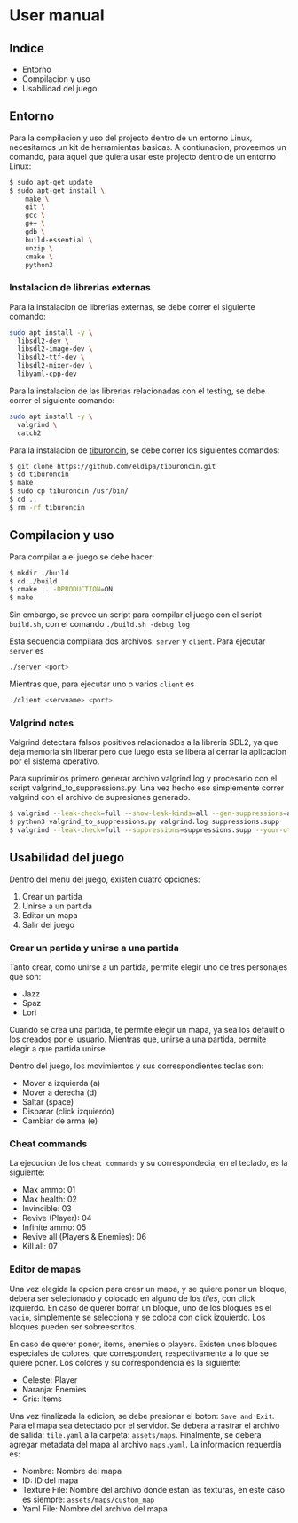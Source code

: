 # User manual

## Indice

- Entorno
- Compilacion y uso
- Usabilidad del juego

## Entorno

Para la compilacion y uso del projecto dentro de un entorno Linux, necesitamos un kit de herramientas basicas. A contiunacion,
proveemos un comando, para aquel que quiera usar este projecto dentro de un entorno Linux:

```bash
$ sudo apt-get update
$ sudo apt-get install \
    make \
    git \
    gcc \
    g++ \
    gdb \
    build-essential \
    unzip \
    cmake \
    python3
```

### Instalacion de librerias externas

Para la instalacion de librerias externas, se debe correr el siguiente comando:

```bash
sudo apt install -y \
  libsdl2-dev \
  libsdl2-image-dev \
  libsdl2-ttf-dev \
  libsdl2-mixer-dev \
  libyaml-cpp-dev
```

Para la instalacion de las librerias relacionadas con el testing, se debe correr el siguiente comando:

```bash
sudo apt install -y \
  valgrind \
  catch2
```

Para la instalacion de [tiburoncin](https://github.com/eldipa/tiburoncin), se debe correr los siguientes comandos:

```bash
$ git clone https://github.com/eldipa/tiburoncin.git
$ cd tiburoncin
$ make
$ sudo cp tiburoncin /usr/bin/
$ cd ..
$ rm -rf tiburoncin
```

## Compilacion y uso

Para compilar a el juego se debe hacer:

```bash
$ mkdir ./build
$ cd ./build
$ cmake .. -DPRODUCTION=ON
$ make
```

Sin embargo, se provee un script para compilar el juego con el script `build.sh`, con el comando `./build.sh -debug log`

Esta secuencia compilara dos archivos: `server` y `client`. Para ejecutar `server` es

```bash
./server <port>
```

Mientras que, para ejecutar uno o varios `client` es

```bash
./client <servname> <port>
```

### Valgrind notes

Valgrind detectara falsos positivos relacionados a la libreria SDL2, ya que deja memoria sin liberar
pero que luego esta se libera al cerrar la aplicacion por el sistema operativo.

Para suprimirlos primero generar archivo valgrind.log y procesarlo con el script valgrind_to_suppressions.py. Una
vez hecho eso simplemente correr valgrind con el archivo de supresiones generado.

```bash
$ valgrind --leak-check=full --show-leak-kinds=all --gen-suppressions=all --log-file=valgrind.log ./program
$ python3 valgrind_to_suppressions.py valgrind.log suppressions.supp
$ valgrind --leak-check=full --suppressions=suppressions.supp --your-other-flags ./program
```

## Usabilidad del juego

Dentro del menu del juego, existen cuatro opciones:

1. Crear un partida
2. Unirse a un partida
3. Editar un mapa
4. Salir del juego

### Crear un partida y unirse a una partida

Tanto crear, como unirse a un partida, permite elegir uno de tres personajes que son:

- Jazz
- Spaz
- Lori

Cuando se crea una partida, te permite elegir un mapa, ya sea los default o los creados por el usuario. Mientras que,
unirse a una partida, permite elegir a que partida unirse.

Dentro del juego, los movimientos y sus correspondientes teclas son:

- Mover a izquierda (a)
- Mover a derecha (d)
- Saltar (space)
- Disparar (click izquierdo)
- Cambiar de arma (e)

### Cheat commands

La ejecucion de los `cheat commands` y su correspondecia, en el teclado, es la siguiente:

- Max ammo: 01
- Max health: 02
- Invincible: 03
- Revive (Player): 04
- Infinite ammo: 05
- Revive all (Players & Enemies): 06
- Kill all: 07

### Editor de mapas

Una vez elegida la opcion para crear un mapa, y se quiere poner un bloque, debera ser selecionado y colocado en
alguno de los _tiles_, con click izquierdo. En caso de querer borrar un bloque, uno de los bloques es el `vacio`,
simplemente se selecciona y se coloca con click izquierdo. Los bloques pueden ser sobreescritos.

En caso de querer poner, items, enemies o players. Existen unos bloques especiales de colores, que corresponden,
respectivamente a lo que se quiere poner. Los colores y su correspondencia es la siguiente:

- Celeste: Player
- Naranja: Enemies
- Gris: Items

Una vez finalizada la edicion, se debe presionar el boton: `Save and Exit`. Para el mapa sea detectado por el servidor.
Se debera arrastrar el archivo de salida: `tile.yaml` a la carpeta: `assets/maps`. Finalmente, se debera  agregar
metadata del mapa al archivo `maps.yaml`. La informacion requerdia es:

- Nombre: Nombre del mapa
- ID: ID del mapa
- Texture File: Nombre del archivo donde estan las texturas, en este caso es siempre: `assets/maps/custom_map`
- Yaml File: Nombre del archivo del mapa
